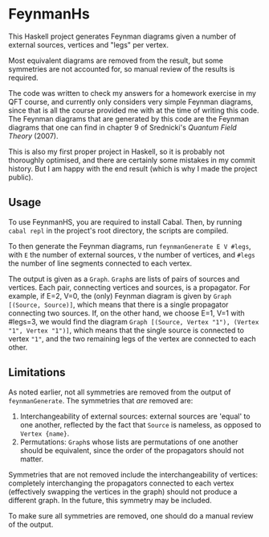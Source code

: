# FeynmanHs

This Haskell project generates Feynman diagrams given a number of external sources, vertices and "legs" per vertex.

Most equivalent diagrams are removed from the result, but some symmetries are not accounted for, so manual review of the results is required.

The code was written to check my answers for a homework exercise in my QFT course, and currently only considers very simple Feynman diagrams, since that is all the course provided me with at the time of writing this code. The Feynman diagrams that are generated by this code are the Feynman diagrams that one can find in chapter 9 of Srednicki's *Quantum Field Theory* (2007).

This is also my first proper project in Haskell, so it is probably not thoroughly optimised, and there are certainly some mistakes in my commit history. But I am happy with the end result (which is why I made the project public).

## Usage

To use FeynmanHS, you are required to install Cabal. Then, by running `cabal repl` in the project's root directory, the scripts are compiled.

To then generate the Feynman diagrams, run `feynmanGenerate E V #legs`, with `E` the number of external sources, `V` the number of vertices, and `#legs` the number of line segments connected to each vertex.

The output is given as a `Graph`. `Graph`s are lists of pairs of sources and vertices. Each pair, connecting vertices and sources, is a propagator. For example, if E=2, V=0, the (only) Feynman diagram is given by `Graph [(Source, Source)]`, which means that there is a single propagator connecting two sources. If, on the other hand, we choose E=1, V=1 with #legs=3, we would find the diagram `Graph [(Source, Vertex "1"), (Vertex "1", Vertex "1")]`, which means that the single source is connected to vertex `"1"`, and the two remaining legs of the vertex are connected to each other.

## Limitations

As noted earlier, not all symmetries are removed from the output of `feynmanGenerate`. The symmetries that _are_ removed are:

1. Interchangeability of external sources: external sources are 'equal' to one another, reflected by the fact that `Source` is nameless, as opposed to `Vertex {name}`.
2. Permutations: `Graph`s whose lists are permutations of one another should be equivalent, since the order of the propagators should not matter.

Symmetries that are not removed include the interchangeability of vertices: completely interchanging the propagators connected to each vertex (effectively swapping the vertices in the graph) should not produce a different graph. In the future, this symmetry may be included.

To make sure all symmetries are removed, one should do a manual review of the output.